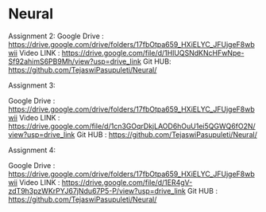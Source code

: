 # Neural
Assignment 2:
Google Drive : https://drive.google.com/drive/folders/17fbOtpa659_HXiELYC_JFUjgeF8wbwii
Video LINK : https://drive.google.com/file/d/1HlUQSNdKNcHFwNpe-Sf92ahimS6PB9Mh/view?usp=drive_link
Git HUB:  https://github.com/TejaswiPasupuleti/Neural/


Assignment 3:

Google Drive : https://drive.google.com/drive/folders/17fbOtpa659_HXiELYC_JFUjgeF8wbwii
Video LINK : https://drive.google.com/file/d/1cn3GOqrDkjLAOD6hOuU1ei5QGWQ6fO2N/view?usp=drive_link
Git HUB :  https://github.com/TejaswiPasupuleti/Neural/


Assignment 4:

Google Drive : https://drive.google.com/drive/folders/17fbOtpa659_HXiELYC_JFUjgeF8wbwii
Video LINK : https://drive.google.com/file/d/1ER4gV-zdT9h3pzWKrPYJ67jNdu67P5-P/view?usp=drive_link
Git HUB : https://github.com/TejaswiPasupuleti/Neural/
